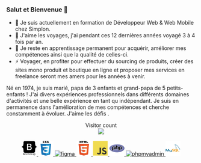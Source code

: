 ### Salut et Bienvenue 👋
- 🌱 Je suis actuellement en formation de Développeur Web & Web Mobile chez Simplon.
- 🌱 J'aime les voyages, j'ai pendant ces 12 dernières années voyagé 3 à 4 fois par an.
- 👯 Je reste en apprentissage permanent pour acquérir, améliorer mes compétences ainsi que la qualité de celles-ci.
- ⚡ Voyager, en profiter pour effectuer du sourcing de produits, créer des sites mono produit et boutique en ligne et proposer mes services en freelance seront mes amers pour les années à venir.

Né en 1974, je suis marié, papa de 3 enfants et grand-papa de 5 petits-enfants ! 
J'ai divers expériences professionnels dans différents domaines d'activités et une belle expérience en tant qu indépendant.
Je suis en permanence dans l'amélioration de mes compétences et cherche constamment à évoluer.
J'aime les défis .


<p align="center"> 
  Visitor count<br>
  <img src="https://profile-counter.glitch.me/Gregory-Druelle/count.svg" />
</p>

<p align="center">
  <a href="https://getbootstrap.com/" target="_blank" rel="noreferrer">
    <img src="https://raw.githubusercontent.com/devicons/devicon/master/icons/bootstrap/bootstrap-plain-wordmark.svg" alt="bootstrap" width="40" height="40"/>
  </a>
  <a href="https://www.w3schools.com/css/" target="_blank" rel="noreferrer">
    <img src="https://raw.githubusercontent.com/devicons/devicon/master/icons/css3/css3-original-wordmark.svg" alt="css3" width="40" height="40"/>
  </a>
  <a href="https://www.figma.com/" target="_blank" rel="noreferrer">
    <img src="https://www.vectorlogo.zone/logos/figma/figma-icon.svg" alt="figma" width="40" height="40"/>
  </a>
  <a href="https://www.w3.org/html/" target="_blank" rel="noreferrer">
    <img src="https://raw.githubusercontent.com/devicons/devicon/master/icons/html5/html5-original-wordmark.svg" alt="html5" width="40" height="40"/>
  </a>
  <a href="https://developer.mozilla.org/en-US/docs/Web/JavaScript" target="_blank" rel="noreferrer">
    <img src="https://raw.githubusercontent.com/devicons/devicon/master/icons/javascript/javascript-original.svg" alt="javascript" width="40" height="40"/>
  </a>
  <a href="https://www.php.net/" target="_blank" rel="noreferrer">
    <img src="https://raw.githubusercontent.com/devicons/devicon/master/icons/php/php-original.svg" alt="php" width="40" height="40"/>
  </a>
  <a href="https://www.phpmyadmin.net/" target="_blank" rel="noreferrer">
    <img src="https://github.com/phpmyadmin/phpmyadmin/raw/master/favicon.ico" alt="phpmyadmin" width="40" height="40"/>
  </a>
  <a href="https://www.php.net/manual/en/book.mysql.php" target="_blank" rel="noreferrer">
    <img src="https://raw.githubusercontent.com/devicons/devicon/master/icons/mysql/mysql-original-wordmark.svg" alt="phpmysql" width="40" height="40"/>
  </a>
</p>
<br>




<!--
**Gregory-Druelle/Gregory-Druelle** is a ✨ _special_ ✨ repository because its `README.md` (this file) appears on your GitHub profile.

Here are some ideas to get you started:

- 🔭 I’m currently working on ...
- 🌱 I’m currently learning ...
- 👯 I’m looking to collaborate on ...
- 🤔 I’m looking for help with ...
- 💬 Ask me about ...
- 📫 How to reach me: ...
- 😄 Pronouns: ...
- ⚡ Fun fact: ...
-->

